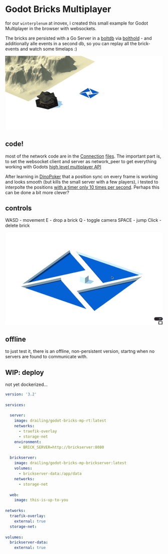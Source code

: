# Godot Bricks Multiplayer

for our `winterplenum` at inovex, i created this small example for Godot Multiplayer in the browser with websockets.

The bricks are persisted with a Go Server in a [boltdb](https://github.com/boltdb/bolt) via [bolthold](https://github.com/timshannon/bolthold) - and additionally alle events in a second db, so you can replay all the brick-events and watch some timelaps :)

![timelaps](https://github.com/cdreier/godot-bricks-mp/blob/master/demo_gifs/plenum-demo.gif?raw=true)

## code!

most of the network code are in the [Connection](https://github.com/cdreier/godot-bricks-mp/blob/master/Connection.gd) [files](https://github.com/cdreier/godot-bricks-mp/blob/master/realtime-server/Connection.gd). The important part is, to set the websocket client and server as network_peer to get everything working with Godots [high level multiplayer API](https://docs.godotengine.org/en/stable/tutorials/networking/high_level_multiplayer.html)

After learning in [DinoPoker](https://github.com/cdreier/DinoPoker) that a position sync on every frame is working and looks smooth (but kills the small server with a few players), i tested to interpolte the positions [with a timer only 10 times per second](https://github.com/cdreier/godot-bricks-mp/blob/master/Player.gd#L24). Perhaps this can be done a bit more clever?


## controls

WASD  - movement
E     - drop a brick
Q     - toggle camera
SPACE - jump
Click - delete brick

![basics](https://github.com/cdreier/godot-bricks-mp/blob/master/demo_gifs/godot-bricks-basics.gif?raw=true)

## offline

to just test it, there is an offline, non-persistent version, startng when no servers are found to communicate with. 

## WIP: deploy

not yet dockerized...

```yaml
version: '3.2'

services:

  server:
    image: drailing/godot-bricks-mp-rt:latest
    networks: 
      - traefik-overlay
      - storage-net
    environment:
      - BRICK_SERVER=http://brickserver:8080
        
  brickserver:
    image: drailing/godot-bricks-mp-brickserver:latest
    volumes:
      - brickserver-data:/app/data
    networks: 
      - storage-net

  web:
    image: this-is-up-to-you

networks: 
  traefik-overlay:
    external: true
  storage-net:
  
volumes:
  brickserver-data:
    external: true
```